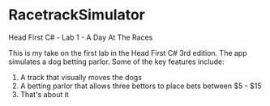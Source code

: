 # RacetrackSimulator
Head First C# - Lab 1 - A Day At The Races

This is my take on the first lab in the Head First C# 3rd edition. The app simulates a dog betting parlor. Some of the key features include:

1. A track that visually moves the dogs
2. A betting parlor that allows three bettors to place bets between $5 - $15
3. That's about it
